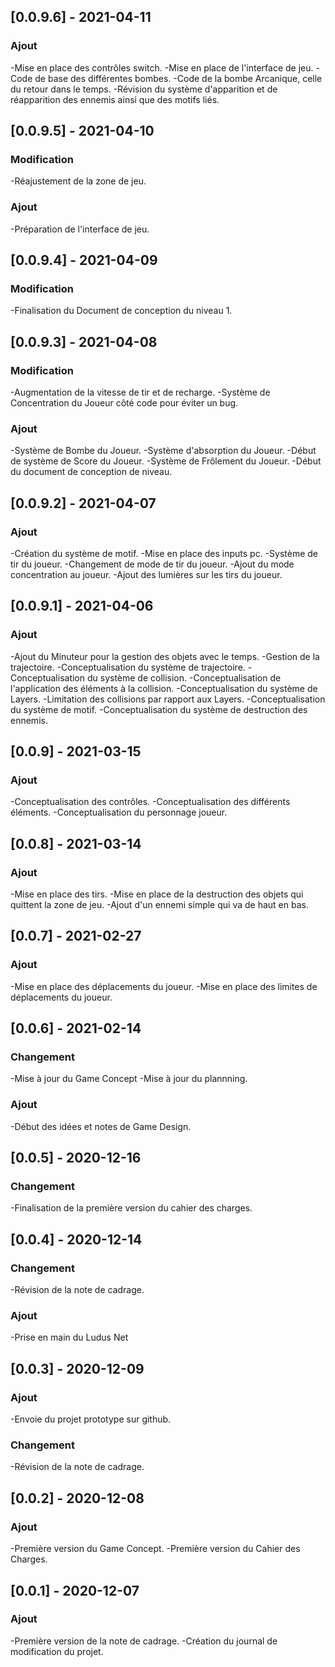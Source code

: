 ## [0.0.9.6] - 2021-04-11
### Ajout
-Mise en place des contrôles switch.
-Mise en place de l'interface de jeu.
-Code de base des différentes bombes.
-Code de la bombe Arcanique, celle du retour dans le temps.
-Révision du système d'apparition et de réapparition des ennemis ainsi que des motifs liés.

## [0.0.9.5] - 2021-04-10
### Modification
-Réajustement de la zone de jeu.
### Ajout
-Préparation de l'interface de jeu.

## [0.0.9.4] - 2021-04-09
### Modification
-Finalisation du Document de conception du niveau 1.

## [0.0.9.3] - 2021-04-08
### Modification
-Augmentation de la vitesse de tir et de recharge.
-Système de Concentration du Joueur côté code pour éviter un bug.
### Ajout
-Système de Bombe du Joueur.
-Système d'absorption du Joueur.
-Début de système de Score du Joueur.
-Système de Frôlement du Joueur.
-Début du document de conception de niveau.

## [0.0.9.2] - 2021-04-07
### Ajout
-Création du système de motif.
-Mise en place des inputs pc.
-Système de tir du joueur.
-Changement de mode de tir du joueur.
-Ajout du mode concentration au joueur.
-Ajout des lumières sur les tirs du joueur.

## [0.0.9.1] - 2021-04-06
### Ajout
-Ajout du Minuteur pour la gestion des objets avec le temps.
-Gestion de la trajectoire.
-Conceptualisation du système de trajectoire.
-Conceptualisation du système de collision.
-Conceptualisation de l'application des éléments à la collision.
-Conceptualisation du système de Layers.
-Limitation des collisions par rapport aux Layers.
-Conceptualisation du système de motif.
-Conceptualisation du système de destruction des ennemis.

## [0.0.9] - 2021-03-15
### Ajout
-Conceptualisation des contrôles.
-Conceptualisation des différents éléments.
-Conceptualisation du personnage joueur.

## [0.0.8] - 2021-03-14
### Ajout
-Mise en place des tirs.
-Mise en place de la destruction des objets qui quittent la zone de jeu.
-Ajout d'un ennemi simple qui va de haut en bas.

## [0.0.7] - 2021-02-27
### Ajout
-Mise en place des déplacements du joueur.
-Mise en place des limites de déplacements du joueur.

## [0.0.6] - 2021-02-14
### Changement
-Mise à jour du Game Concept
-Mise à jour du plannning.
### Ajout
-Début des idées et notes de Game Design.

## [0.0.5] - 2020-12-16
### Changement
-Finalisation de la première version du cahier des charges.

## [0.0.4] - 2020-12-14
### Changement
-Révision de la note de cadrage.
### Ajout
-Prise en main du Ludus Net

## [0.0.3] - 2020-12-09
### Ajout
-Envoie du projet prototype sur github.
### Changement
-Révision de la note de cadrage.

## [0.0.2] - 2020-12-08
### Ajout
-Première version du Game Concept.
-Première version du Cahier des Charges.

## [0.0.1] - 2020-12-07
### Ajout
-Première version de la note de cadrage.
-Création du journal de modification du projet.